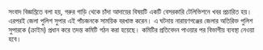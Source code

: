 সংবাদ বিজ্ঞপ্তিতে বলা হয়, গরুর গাড়ি থেকে চাঁদা আদায়ের বিষয়টি একটি বেসরকারি টেলিভিশনে খবর প্রচারিত হয়। এরপরই জেলা পুলিশ সুপার এই পাঁচজনকে সাময়িক বরখাস্ত করেন। এ ঘটনায় নারায়ণগঞ্জের জেলার অতিরিক্ত পুলিশ সুপারকে (ক্রাইম) প্রধান করে তদন্ত কমিটি গঠন করা হয়েছে। কমিটির প্রতিবেদন পাওয়ার পর বিভাগীয় ব্যবস্থা নেওয়া হবে।
